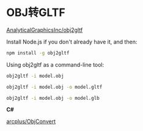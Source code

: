 # OBJ转GLTF

[AnalyticalGraphicsInc/obj2gltf](https://github.com/AnalyticalGraphicsInc/obj2gltf)

Install Node.js if you don't already have it, and then:
``` bash
npm install -g obj2gltf
```
Using obj2gltf as a command-line tool:
``` bash
obj2gltf -i model.obj

obj2gltf -i model.obj -o model.gltf

obj2gltf -i model.obj -o model.glb
```

**C#**

[arcplus/ObjConvert](https://github.com/arcplus/ObjConvert)